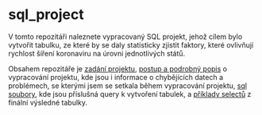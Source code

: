 # sql_project

V tomto repozitáři naleznete vypracovaný SQL projekt, jehož cílem bylo vytvořit tabulku, ze které by se daly statisticky zjistit faktory, které ovlivňují rychlost šíření koronaviru na úrovni jednotlivých států. 

Obsahem repozitáře je [zadání projektu](zadani_projektu.md), [postup a podrobný popis](Popis_projektu.md) o vypracování projektu, kde jsou i informace o chybějících datech a problémech, se kterými jsem se setkala během vypracování projektu, [sql soubory](/sql_files), kde jsou příslušná query k vytvoření tabulek, a [příklady selectů](priklady_selectu.sql) z finální výsledné tabulky.
